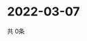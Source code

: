 # 2022-03-07
  共 0条

  <!-- BEGIN -->
  <!-- 最后更新时间Mon Mar 07 2022 04:07:43 GMT+0000 (Coordinated Universal Time) -->
  
  <!-- END -->
  
  